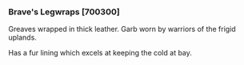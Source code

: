 ### Brave's Legwraps [700300]

Greaves wrapped in thick leather. Garb worn by warriors of the frigid uplands.

Has a fur lining which excels at keeping the cold at bay.